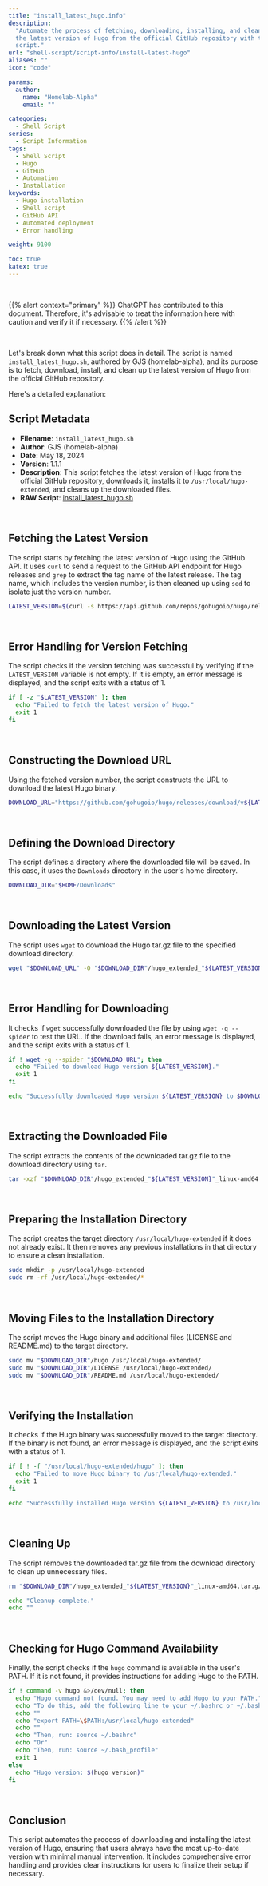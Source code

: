 ```yaml
---
title: "install_latest_hugo.info"
description:
  "Automate the process of fetching, downloading, installing, and cleaning up
  the latest version of Hugo from the official GitHub repository with this shell
  script."
url: "shell-script/script-info/install-latest-hugo"
aliases: ""
icon: "code"

params:
  author:
    name: "Homelab-Alpha"
    email: ""

categories:
  - Shell Script
series:
  - Script Information
tags:
  - Shell Script
  - Hugo
  - GitHub
  - Automation
  - Installation
keywords:
  - Hugo installation
  - Shell script
  - GitHub API
  - Automated deployment
  - Error handling

weight: 9100

toc: true
katex: true
---
```


<br />

{{% alert context="primary" %}}
ChatGPT has contributed to this document. Therefore, it's advisable to treat the
information here with caution and verify it if necessary. {{% /alert %}}

<br />

Let's break down what this script does in detail. The script is named
`install_latest_hugo.sh`, authored by GJS (homelab-alpha), and its purpose is to
fetch, download, install, and clean up the latest version of Hugo from the
official GitHub repository.

Here's a detailed explanation:

## Script Metadata

- **Filename**: `install_latest_hugo.sh`
- **Author**: GJS (homelab-alpha)
- **Date**: May 18, 2024
- **Version**: 1.1.1
- **Description**: This script fetches the latest version of Hugo from the
  official GitHub repository, downloads it, installs it to
  `/usr/local/hugo-extended`, and cleans up the downloaded files.
- **RAW Script**: [install_latest_hugo.sh]

<br />

## Fetching the Latest Version

The script starts by fetching the latest version of Hugo using the GitHub API.
It uses `curl` to send a request to the GitHub API endpoint for Hugo releases
and `grep` to extract the tag name of the latest release. The tag name, which
includes the version number, is then cleaned up using `sed` to isolate just the
version number.

```bash
LATEST_VERSION=$(curl -s https://api.github.com/repos/gohugoio/hugo/releases/latest | grep '"tag_name":' | sed -E 's/.*"v([^"]+)".*/\1/')
```

<br />

## Error Handling for Version Fetching

The script checks if the version fetching was successful by verifying if the
`LATEST_VERSION` variable is not empty. If it is empty, an error message is
displayed, and the script exits with a status of 1.

```bash
if [ -z "$LATEST_VERSION" ]; then
  echo "Failed to fetch the latest version of Hugo."
  exit 1
fi
```

<br />

## Constructing the Download URL

Using the fetched version number, the script constructs the URL to download the
latest Hugo binary.

```bash
DOWNLOAD_URL="https://github.com/gohugoio/hugo/releases/download/v${LATEST_VERSION}/hugo_extended_${LATEST_VERSION}_linux-amd64.tar.gz"
```

<br />

## Defining the Download Directory

The script defines a directory where the downloaded file will be saved. In this
case, it uses the `Downloads` directory in the user's home directory.

```bash
DOWNLOAD_DIR="$HOME/Downloads"
```

<br />

## Downloading the Latest Version

The script uses `wget` to download the Hugo tar.gz file to the specified
download directory.

```bash
wget "$DOWNLOAD_URL" -O "$DOWNLOAD_DIR"/hugo_extended_"${LATEST_VERSION}"_linux-amd64.tar.gz
```

<br />

## Error Handling for Downloading

It checks if `wget` successfully downloaded the file by using `wget -q --spider`
to test the URL. If the download fails, an error message is displayed, and the
script exits with a status of 1.

```bash
if ! wget -q --spider "$DOWNLOAD_URL"; then
  echo "Failed to download Hugo version ${LATEST_VERSION}."
  exit 1
fi

echo "Successfully downloaded Hugo version ${LATEST_VERSION} to $DOWNLOAD_DIR."
```

<br />

## Extracting the Downloaded File

The script extracts the contents of the downloaded tar.gz file to the download
directory using `tar`.

```bash
tar -xzf "$DOWNLOAD_DIR"/hugo_extended_"${LATEST_VERSION}"_linux-amd64.tar.gz -C "$DOWNLOAD_DIR"
```

<br />

## Preparing the Installation Directory

The script creates the target directory `/usr/local/hugo-extended` if it does
not already exist. It then removes any previous installations in that directory
to ensure a clean installation.

```bash
sudo mkdir -p /usr/local/hugo-extended
sudo rm -rf /usr/local/hugo-extended/*
```

<br />

## Moving Files to the Installation Directory

The script moves the Hugo binary and additional files (LICENSE and README.md) to
the target directory.

```bash
sudo mv "$DOWNLOAD_DIR"/hugo /usr/local/hugo-extended/
sudo mv "$DOWNLOAD_DIR"/LICENSE /usr/local/hugo-extended/
sudo mv "$DOWNLOAD_DIR"/README.md /usr/local/hugo-extended/
```

<br />

## Verifying the Installation

It checks if the Hugo binary was successfully moved to the target directory. If
the binary is not found, an error message is displayed, and the script exits
with a status of 1.

```bash
if [ ! -f "/usr/local/hugo-extended/hugo" ]; then
  echo "Failed to move Hugo binary to /usr/local/hugo-extended."
  exit 1
fi

echo "Successfully installed Hugo version ${LATEST_VERSION} to /usr/local/hugo-extended."
```

<br />

## Cleaning Up

The script removes the downloaded tar.gz file from the download directory to
clean up unnecessary files.

```bash
rm "$DOWNLOAD_DIR"/hugo_extended_"${LATEST_VERSION}"_linux-amd64.tar.gz

echo "Cleanup complete."
echo ""
```

<br />

## Checking for Hugo Command Availability

Finally, the script checks if the `hugo` command is available in the user's
PATH. If it is not found, it provides instructions for adding Hugo to the PATH.

```bash
if ! command -v hugo &>/dev/null; then
  echo "Hugo command not found. You may need to add Hugo to your PATH."
  echo "To do this, add the following line to your ~/.bashrc or ~/.bash_profile:"
  echo ""
  echo "export PATH=\$PATH:/usr/local/hugo-extended"
  echo ""
  echo "Then, run: source ~/.bashrc"
  echo "Or"
  echo "Then, run: source ~/.bash_profile"
  exit 1
else
  echo "Hugo version: $(hugo version)"
fi
```

<br />

## Conclusion

This script automates the process of downloading and installing the latest
version of Hugo, ensuring that users always have the most up-to-date version
with minimal manual intervention. It includes comprehensive error handling and
provides clear instructions for users to finalize their setup if necessary.

[install_latest_hugo.sh]:
  https://raw.githubusercontent.com/homelab-alpha/shell-script/main/scripts/install_latest_hugo.sh
